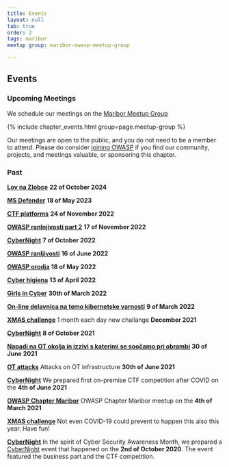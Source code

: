 ```yaml
---
title: Events
layout: null
tab: true
order: 2
tags: maribor
meetup group: maribor-owasp-meetup-group

---
```


## Events



### Upcoming Meetings

We schedule our meetings on the [Maribor Meetup Group](https://www.meetup.com/maribor-owasp-meetup-group)

{% include chapter_events.html group=page.meetup-group %}

Our meetings are open to the public, and you do not need to be a member to attend. Please do consider [joining OWASP](https://owasp.org/membership/) if you find our community, projects, and meetings valuable, or sponsoring this chapter.


### Past
**[Lov na Zlobce](https://www.meetup.com/maribor-owasp-meetup-group/events/303916690)** **22 of October 2024**

**[MS Defender](https://www.meetup.com/maribor-owasp-meetup-group/events/293345394/)** **18 of May 2023**

**[CTF platforms](https://www.meetup.com/maribor-owasp-meetup-group/events/289874825/)** **24 of November 2022**

**[OWASP ranlnjivosti part 2](https://www.meetup.com/maribor-owasp-meetup-group/events/289813557/)** **17 of November 2022**

**[CyberNight](https://www.meetup.com/maribor-owasp-meetup-group/events/288814564/)** **7 of October 2022**

**[OWASP ranljivosti](https://www.meetup.com/maribor-owasp-meetup-group/events/286088739/)** **16 of June 2022**

**[OWASP orodja](https://www.meetup.com/maribor-owasp-meetup-group/events/285689653/)** **18 of May 2022**

**[Cyber higiena](https://www.meetup.com/maribor-owasp-meetup-group/events/285244587/)** **13 of April 2022**

**[Girls in Cyber](https://www.eventbrite.com/e/2-on-line-delavnica-na-temo-kibernetske-varnosti-cybergirlssi-tickets-271945013857)**   **30th of March 2022** 

**[On-line delavnica na temo kibernetske varnosti](https://www.meetup.com/maribor-owasp-meetup-group/events/284243055/)** **9 of March 2022**

**[XMAS challenge](https://1337.owasp.si)** 1 month each day new challange **December 2021**

**[CyberNight](https://www.meetup.com/maribor-owasp-meetup-group/events/281188177/)** **8 of October 2021**

**[Napadi na OT okolja in izzivi s katerimi se soočamo pri obrambi](https://www.meetup.com/maribor-owasp-meetup-group/events/278974243/)** **30 of June 2021**

**[OT attacks](https://cybernight.org)** Attacks on OT infrastructure **30th of June 2021**  

**[CyberNight](https://cybernight.org)**  We prepared first on-premise CTF competition after COVID on the **4th of June 2021**  

**[OWASP Chapter Maribor](https://www.eventbrite.com/e/owasp-slovenia-virtual-meetup-tickets-142485390639)** OWASP Chapter Maribor meetup on the **4th of March 2021**

**[XMAS challenge](https://1337.owasp.si)** Not even COVID-19 could prevent to happen this also this year. Have fun! 

**[CyberNight](https://cybernight.org)**  In the spirit of Cyber Security Awareness Month, we prepared a [CyberNight](https://cybernight.org) event that happened on the **2nd of October 2020**. The event featured the business part and the CTF competition.

